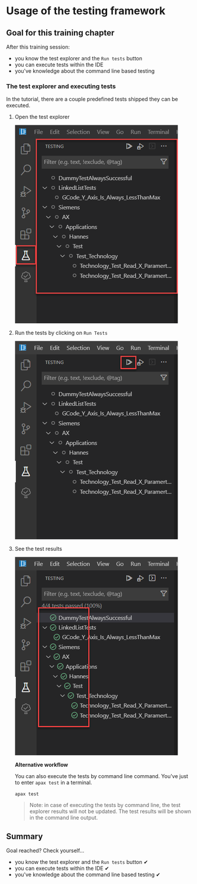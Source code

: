 # Usage of the testing framework

## Goal for this training chapter

After this training session:

- you know the test explorer and the `Run tests` button
- you can execute tests within the IDE
- you've knowledge about the command line based testing
  
### The test explorer and executing tests

In the tutorial, there are a couple predefined tests shipped they can be executed.

1. Open the test explorer

    ![drawing](./images/testexplorer.png)

1. Run the tests by clicking on `Run Tests`

    ![drawing](./images/runtests.png)

1. See the test results

    ![drawing](./images/testresults.png)

    **Alternative workflow**

    You can also execute the tests by command line command. You've just to enter `apax test` in a terminal.

    ```iec-st
    apax test
    ```

    > Note: in case of executing the tests by command line, the test explorer results will not be updated. The test results will be shown in the command line output.

## Summary

Goal reached? Check yourself...

- you know the test explorer and the `Run tests` button ✔
- you can execute tests within the IDE ✔
- you've knowledge about the command line based testing ✔
